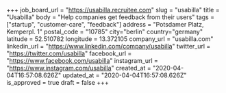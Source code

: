+++
job_board_url = "https://usabilla.recruitee.com"
slug = "usabilla"
title = "Usabilla"
body = "Help companies get feedback from their users"
tags = ["startup", "customer-care", "feedback"]
address = "Potsdamer Platz, Kemperpl. 1"
postal_code = "10785"
city="berlin"
country="germany"
latitude = 52.510782
longitude = 13.372105
company_url = "usabilla.com"
linkedin_url = "https://www.linkedin.com/company/usabilla"
twitter_url = "https://twitter.com/usabilla"
facebook_url = "https://www.facebook.com/usabilla"
instagram_url = "https://www.instagram.com/usabilla"
created_at = "2020-04-04T16:57:08.626Z"
updated_at = "2020-04-04T16:57:08.626Z"
is_approved = true
draft = false
+++
